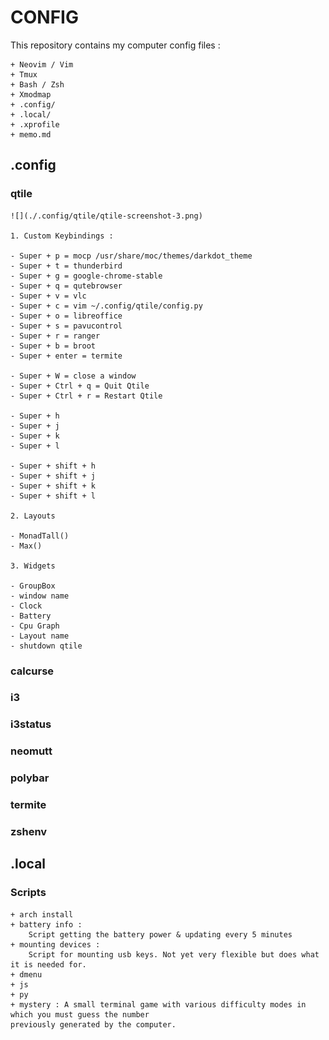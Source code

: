 # CONFIG

This repository contains my computer config files :

	+ Neovim / Vim
	+ Tmux
	+ Bash / Zsh
	+ Xmodmap
	+ .config/
	+ .local/
	+ .xprofile
	+ memo.md

## .config

### qtile
	
	![](./.config/qtile/qtile-screenshot-3.png)

	1. Custom Keybindings :

	- Super + p = mocp /usr/share/moc/themes/darkdot_theme
	- Super + t = thunderbird
	- Super + g = google-chrome-stable
	- Super + q = qutebrowser
	- Super + v = vlc
	- Super + c = vim ~/.config/qtile/config.py
	- Super + o = libreoffice
	- Super + s = pavucontrol
	- Super + r = ranger
	- Super + b = broot
	- Super + enter = termite

	- Super + W = close a window
	- Super + Ctrl + q = Quit Qtile
	- Super + Ctrl + r = Restart Qtile
	
	- Super + h
	- Super + j
	- Super + k
	- Super + l
	
	- Super + shift + h
	- Super + shift + j
	- Super + shift + k
	- Super + shift + l

	2. Layouts

	- MonadTall()
	- Max()

	3. Widgets

	- GroupBox
	- window name
	- Clock
	- Battery
	- Cpu Graph
	- Layout name
	- shutdown qtile 

### calcurse
### i3
### i3status
### neomutt
### polybar
### termite
### zshenv

## .local
	
### Scripts

	+ arch install
	+ battery info :
		Script getting the battery power & updating every 5 minutes
	+ mounting devices :
		Script for mounting usb keys. Not yet very flexible but does what it is needed for.	
	+ dmenu
	+ js
	+ py
	+ mystery : A small terminal game with various difficulty modes in which you must guess the number
	previously generated by the computer.
